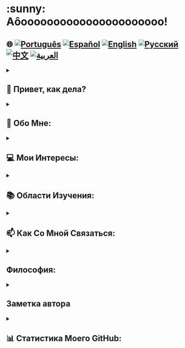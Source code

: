 <h1>:sunny: Аôoooooooooooooooooooooo! </h1>

## 🌐 [![Português](https://img.shields.io/badge/Português-green)](https://github.com/SamuelRocha91/SamuelRocha91/blob/main/README.md) [![Español](https://img.shields.io/badge/Español-yellow)](https://github.com/SamuelRocha91/SamuelRocha91/blob/main/README_SP.MD) [![English](https://img.shields.io/badge/English-blue)](https://github.com/SamuelRocha91/SamuelRocha91/blob/main/README_EN.MD) [![Русский](https://img.shields.io/badge/Русский-lightgrey)](https://github.com/SamuelRocha91/SamuelRocha91/blob/main/README_язык.md) [![中文](https://img.shields.io/badge/中文-red)](https://github.com/SamuelRocha91/SamuelRocha91/blob/main/README_华语.md) [![العربية](https://img.shields.io/badge/العربية-orange)](https://github.com/SamuelRocha91/SamuelRocha91/blob/main/README_ar.md)



<details>
<summary> <h2>👋 Привет, как дела? </h2> </summary>
<br>

<div>
  <p>Как я могу помочь? </p>
  <p>Мой GitHub постоянно меняется 🏃</p>
  <p>Ниже представлена текущая стандартизация репозитория (или в процессе реализации🫠️)</p>

<summary><h2> 🎭️ Проекты React </h2> </summary>

- 🎮 [Trivia](https://github.com/SamuelRocha91/trivia_game/blob/main/README_ru.md)
- 🐣 [Pokedex](https://github.com/SamuelRocha91/pokedex/blob/main/README_ru.md)
- 🏪 [Интернет-магазин FrontEnd](https://github.com/SamuelRocha91/project-frontend-online-store/blob/main/README_ru.md)
- 👛 [Организатор расходов](https://github.com/SamuelRocha91/project-trybewallet/blob/main/README_ru.md)
- 🌶️ [Recipes App](https://github.com/SamuelRocha91/ProjectRecipesApp/blob/main/README_ru.md)

<summary><h2> 🪢️ Проекты Node </h2> </summary>

- 🗡️ [Trybe Smith](https://github.com/SamuelRocha91/TrybeSmith/blob/main/README_ru.md)
- 🪧 [Blogs Api](https://github.com/SamuelRocha91/BlogsApi/blob/main/README_ru.md)
- 🐉 [Trybers and Dragons](https://github.com/SamuelRocha91/trybeAndDragons/blob/main/README_ru.md)
- ⚽ [Typescript FootBall API](https://github.com/SamuelRocha91/trybeFutebolClube/blob/main/README_ru.md)

<summary><h2> 👶️ Проекты для начинающих </h2> </summary>

- 🖥️ [Двоичный конвертер](https://github.com/SamuelRocha91/Bin2Dec/blob/main/README_ru.md)
- 🎨 [Искусство пикселей](https://github.com/SamuelRocha91/PixelsArt/blob/main/README_ru.md)
- 📝 [Список дел](https://github.com/SamuelRocha91/TodoList/blob/main/README_ru.md)
- 🧮 [Калькулятор](https://github.com/SamuelRocha91/calculator/blob/main/README_ru.md)
- 🦖 [Генератор мемов](https://github.com/SamuelRocha91/memeGenerator/blob/main/README_ru.md)
- 🪐 [Планеты Звездных Войн](https://github.com/SamuelRocha91/javascriptStarWarsPlanets/blob/main/README_ru.md)

<summary><h2> 🔋️ Полноценные проекты </h2> </summary>

### Доставка
  - 💎 [Backend доставки](https://github.com/SamuelRocha91/delivery_back/blob/main/README_ru.md) - Приложение на Rails для платформы доставки
  - 🛒 [Приложение Consumy](https://github.com/SamuelRocha91/consumy/blob/main/README_ru.md) - Приложение для потребителей
  - 👨‍💼 [Приложение для продавцов](https://github.com/SamuelRocha91/seller_application/blob/main/README_ru.md) - Приложение для продавцов
  - 💲 [API Paymenty](https://github.com/SamuelRocha91/paymenty/blob/main/README_ru.md) - Платежный API

### API измерений
  - 📏 [React Precision Application](https://github.com/SamuelRocha91/precisionReactApplication/blob/main/README_ru.md) - Интерфейс для регистрации газовых и водяных измерений
  - 🤖 [Node API](https://github.com/SamuelRocha91/apiMeasureWaterAndGas/blob/main/README_ru.md) - API для регистрации измерений и потребления

<hr/>
<summary><h2> ☕️ Проекты Java </h2> </summary>

- 🌾 [Проект Agrix Java - Управление фермой](https://github.com/SamuelRocha91/Agrix/blob/main/README_ru.md) 
- 🏛️ [Локатор музеев](https://github.com/SamuelRocha91/localizadorDeMuseus/blob/main/README_ru.md)
- 📃 [Правила прогрессии](https://github.com/SamuelRocha91/project_rule_of_progression/blob/main/README_ru.md)
- 🗳️ [Система голосования](https://github.com/SamuelRocha91/sistemaDeVotacao/blob/main/README_ru.md)

<summary><h2> 📱️ Проекты Kotlin </h2> </summary>

- 📜 [Виртуальное меню](https://github.com/SamuelRocha91/kotlinVirtualMenu/blob/main/README_ru.md)
- ☀️ [Приложение погоды](https://github.com/SamuelRocha91/kotlinWeatherApp/blob/main/README_ru.md)
- 💱 [Курс обмена Kotlin](https://github.com/SamuelRocha91/kotlinExchangeRate/blob/main/README_ru.md)
- 👤 [Социальный вход](https://github.com/SamuelRocha91/kotlinLoginSocial/blob/main/README_ru.md)

<summary><h2> 🔴️ Проекты Ruby </h2> </summary>

- 📽️ [Rails Movie](https://github.com/SamuelRocha91/rails_movies_catalog/blob/main/README_ru.md)
- 👩‍⚖️[Упражнения Odin](https://github.com/SamuelRocha91/ruby_exercises/blob/main/README_ru.md)

<summary><h2> 🎲️ Базы данных </h2> </summary>

- 🚗️ [Аренда автомобиля](https://github.com/SamuelRocha91/dbRentalCar/blob/main/README_ru.md)

<summary><h2> 🐍️ Проекты Python </h2> </summary>

- 7⃣️ [Алгоритмы](https://github.com/SamuelRocha91/Algorithms/blob/main/README_ru.md)
- 🍲️ [Заказы в ресторане](https://github.com/SamuelRocha91/restaurantOrders/blob/main/README_ru.md)
- ✍️ [Скрипты](https://github.com/SamuelRocha91/scripts/blob/main/README_ru.md)
- 🕵️‍♀️ [Trybe не Google](https://github.com/SamuelRocha91/trybeIsNotGoogle/blob/main/README_ru.md)

</details>
<details>
<summary><h2>🧑 Обо Мне:</h2></summary>
<p>Самуэл Роша, из Баии🇧🇷, родом из Сальвадора⚫🔴, веб-разработчик.</p>

[![Full-Stack Web Development Course](https://img.shields.io/badge/-Certified_Web_Developer-blue?style=flat&logo=google-chrome&logoColor=white)](https://www.credential.net/ad5e0984-fa07-41b0-a50b-51cb25fd0010#gs.ffccza)
[![Certified Java Developer](https://img.shields.io/badge/-Certified_Java_Developer-red?style=flat&logo=java&logoColor=white)](https://www.credential.net/b0eedfe8-4280-4cc4-b832-49f1d9426664#gs.ffcj0a)
[![JavaScript Algorithms and Data Structures](https://img.shields.io/badge/-JavaScript_Algorithms_and_Data_Structures-yellow?style=flat&logo=javascript&logoColor=white)](https://www.freecodecamp.org/certification/Sam_sr91/javascript-algorithms-and-data-structures)
</details>

<details>

<summary><h2>💻 Мои Интересы:</h2></summary>
<p>Открыт для обмена опытом, создания новых проектов, получения предложений по работе и обретения новых друзей</p>
</details>

<details>

<summary><h2>📚 Области Изучения:</h2></summary>

### 🖥️ Front-End: 
<a href="https://vuejs.org/" target="_blank"><img src="https://img.shields.io/badge/Vue.js-%2335495e.svg?style=flat&logo=vue-dot-js&logoColor=%234FC08D" alt="Vue.js" /></a> 
<a href="https://reactjs.org/" target="_blank"><img src="https://img.shields.io/badge/React-%2320232a.svg?style=flat&logo=react&logoColor=%2361DAFB" alt="React" /></a>

### 📡 Back-End:
<a href="https://nodejs.org/" target="_blank"><img src="https://img.shields.io/badge/Node.js-43853D?style=flat&logo=node-dot-js&logoColor=white" alt="Node.js" /></a>
<a href="https://spring.io/" target="_blank"><img src="https://img.shields.io/badge/Spring-%236DB33F.svg?style=flat&logo=spring&logoColor=white" alt="Spring" /></a>
<a href="https://rubyonrails.org/" target="_blank"><img src="https://img.shields.io/badge/Ruby_on_Rails-%23CC0000.svg?style=flat&logo=ruby-on-rails&logoColor=white" alt="Ruby on Rails" /></a>

### 📖 Языки программирования:
<a href="https://www.java.com/" target="_blank"><img src="https://img.shields.io/badge/Java-%23ED8B00.svg?style=flat&logo=java&logoColor=white" alt="Java" /></a>
<a href="https://developer.mozilla.org/en-US/docs/Web/JavaScript" target="_blank"><img src="https://img.shields.io/badge/JavaScript-%23323330.svg?style=flat&logo=javascript&logoColor=%23F7DF1E" alt="JavaScript" /></a>
<a href="https://www.typescriptlang.org/" target="_blank"><img src="https://img.shields.io/badge/TypeScript-%23007ACC.svg?style=flat&logo=typescript&logoColor=white" alt="TypeScript" /></a>
<a href="https://kotlinlang.org/" target="_blank"><img src="https://img.shields.io/badge/Kotlin-%230095D5.svg?style=flat&logo=kotlin&logoColor=white" alt="Kotlin" /></a>

### 💡 Другие технологии:
<a href="https://www.docker.com/" target="_blank"><img src="https://img.shields.io/badge/Docker-%230db7ed.svg?style=flat&logo=docker&logoColor=white" alt="Docker" /></a>
<a href="https://www.mysql.com/" target="_blank"><img src="https://img.shields.io/badge/MySQL-%2300f.svg?style=flat&logo=mysql&logoColor=white" alt="MySQL" /></a>
<a href="https://expressjs.com/" target="_blank"><img src="https://img.shields.io/badge/Express.js-%23404d59.svg?style=flat&logo=express&logoColor=%2361DAFB" alt="Express.js" /></a>
<a href="https://redux.js.org/" target="_blank"><img src="https://img.shields.io/badge/Redux-%23764ABC.svg?style=flat&logo=redux&logoColor=white" alt="Redux" /></a>
<a href="https://jestjs.io/" target="_blank"><img src="https://img.shields.io/badge/Jest-%23C21325.svg?style=flat&logo=jest&logoColor=white" alt="Jest" /></a>
<a href="https://junit.org/junit5/" target="_blank"><img src="https://img.shields.io/badge/JUnit-%2325A162.svg?style=flat&logo=junit5&logoColor=white" alt="JUnit" /></a>
<a href="https://swagger.io/" target="_blank"><img src="https://img.shields.io/badge/Swagger-%2385EA2D.svg?style=flat&logo=swagger&logoColor=black" alt="Swagger" /></a>
</details>

<details>

<hr/>
<summary><h2>📫 Как Со Мной Связаться:</h2></summary>

[![LinkedIn](https://img.shields.io/badge/LinkedIn-%230077B5.svg?logo=linkedin&logoColor=white)](https://www.linkedin.com/in/samuel-rocha-88278224a/)
[![WhatsApp](https://img.shields.io/badge/WhatsApp-%25D366.svg?logo=whatsapp&logoColor=white)](https://wa.me/71992594946)
[![Email](https://img.shields.io/badge/Email-D14836?logo=gmail&logoColor=white)](mailto:samuel_sr@hotmail.com.br)
[![Discord](https://img.shields.io/badge/Discord-%237289DA.svg?logo=discord&logoColor=white)](https://discordapp.com/users/samuelrocha91#1543)
[![HackerRank](https://img.shields.io/badge/HackerRank-%232EC866.svg?logo=HackerRank&logoColor=white)](https://www.hackerrank.com/profile/samuel_sr)
</details>


<details>
<summary><h2> Философия:</h2></summary>
    
<div style="max-width: 500px; margin: auto;">
  <img src="./cuidadoCOmOTrem.jpeg" style="width: 500px; height: 500px; border-radius: 4px;"/>
</div>

> "Давайте двигаться вперед, делая стойку на руках, не оглядываясь назад; в конце концов: однажды поезд прибудет."
> — Неизвестный автор из Байи 😅️

</details>

<details>
<summary><h2> Заметка автора</h2></summary>
 <div style="border: 1px solid #ddd; border-radius: 8px; padding: 16px; background-color: #f9f9f9; margin-top: 8px;">
    <p style="line-height: 1.6; color: #555; font-size: 1.1em; margin: 0; text-align:center">
      Прошу прощения за изобилие цветов и эмодзи, которому вы подвергались. Это был мой скромный и раздражающий способ привлечь ваше внимание к моей преданности и усилиям. Надеюсь, хотя бы какой-нибудь ребенок, которого вы знаете, сможет прочитать этот текст и одобрить этот беспорядок. Спасибо!
    </p>
  </div>
</details>
<details>

<summary><h2>📊 Статистика Моего GitHub:</h2></summary>

[![SamuelRocha91 GitHub stats](https://github-readme-stats.vercel.app/api?username=SamuelRocha91)](https://github.com/SamuelRocha91/github-readme-stats)
![Top Langs](https://github-readme-stats.vercel.app/api/top-langs/?username=SamuelRocha91&langs_count=8&layout=compact)

![](https://api.visitorbadge.io/api/VisitorHit?user=SamuelRocha91&repo=SamuelRocha91-visitors-badge&countColor=%237B1E7A)
</details>
